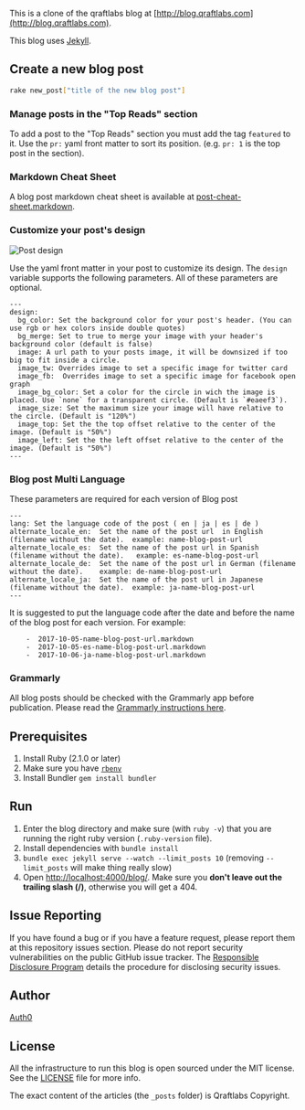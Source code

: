 This is a clone of the qraftlabs blog at [http://blog.qraftlabs.com](http://blog.qraftlabs.com).

This blog uses [Jekyll](https://github.com/mojombo/jekyll).

## Create a new blog post

```bash
rake new_post["title of the new blog post"]
```

### Manage posts in the "Top Reads" section

To add a post to the "Top Reads" section you must add the tag `featured` to it. Use the `pr:` yaml front matter to sort its position. (e.g. `pr: 1` is the top post in the section).

### Markdown Cheat Sheet

A blog post markdown cheat sheet is available at [post-cheat-sheet.markdown](post-cheat-sheet.markdown).

### Customize your post's design

![Post design](https://cldup.com/IPu5HDCNf3.png)

Use the yaml front matter in your post to customize its design. The `design` variable supports the following parameters. All of these parameters are optional.

```
---
design:
  bg_color: Set the background color for your post's header. (You can use rgb or hex colors inside double quotes)
  bg_merge: Set to true to merge your image with your header's background color (default is false)
  image: A url path to your posts image, it will be downsized if too big to fit inside a circle.
  image_tw: Overrides image to set a specific image for twitter card
  image_fb:  Overrides image to set a specific image for facebook open graph
  image_bg_color: Set a color for the circle in wich the image is placed. Use `none` for a transparent circle. (Default is `#eaeef3`).
  image_size: Set the maximum size your image will have relative to the circle. (Default is "120%")
  image_top: Set the the top offset relative to the center of the image. (Default is "50%")
  image_left: Set the the left offset relative to the center of the image. (Default is "50%")
---
```

### Blog post Multi Language

These parameters are required for each version of Blog post

```
---
lang: Set the language code of the post ( en | ja | es | de )
alternate_locale_en:  Set the name of the post url  in English (filename without the date).  example: name-blog-post-url
alternate_locale_es:  Set the name of the post url in Spanish (filename without the date).   example: es-name-blog-post-url
alternate_locale_de:  Set the name of the post url in German (filename without the date).    example: de-name-blog-post-url
alternate_locale_ja:  Set the name of the post url in Japanese (filename without the date).  example: ja-name-blog-post-url
---
```
It is suggested to put the language code after the date and before the name of the blog post for each version. For example:

```
	-  2017-10-05-name-blog-post-url.markdown
	-  2017-10-05-es-name-blog-post-url.markdown
	-  2017-10-06-ja-name-blog-post-url.markdown
```

### Grammarly

All blog posts should be checked with the Grammarly app before publication. Please read the [Grammarly instructions here](https://github.com/auth0/blog/blob/master/grammarly.markdown).

## Prerequisites

1.  Install Ruby (2.1.0 or later)
2.  Make sure you have [`rbenv`](https://github.com/rbenv/rbenv)
3.  Install Bundler `gem install bundler`

## Run

1.  Enter the blog directory and make sure (with `ruby -v`) that you are running the right ruby version (`.ruby-version` file).
2.  Install dependencies with `bundle install`
3.  `bundle exec jekyll serve --watch --limit_posts 10` (removing `--limit_posts` will make thing really slow)
4.  Open [http://localhost:4000/blog/](http://localhost:4000/blog/). Make sure you **don't leave out the trailing slash (/)**, otherwise you will get a 404.

## Issue Reporting

If you have found a bug or if you have a feature request, please report them at this repository issues section. Please do not report security vulnerabilities on the public GitHub issue tracker. The [Responsible Disclosure Program](https://auth0.com/whitehat) details the procedure for disclosing security issues.

## Author

[Auth0](auth0.com)

## License

All the infrastructure to run this blog is open sourced under the MIT license. See the [LICENSE](LICENSE) file for more info.

The exact content of the articles (the `_posts` folder) is Qraftlabs Copyright.
